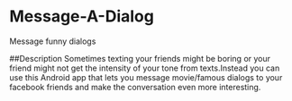 # Message-A-Dialog
Message funny dialogs

##Description
Sometimes texting your friends might be boring or your friend might not get the intensity of your tone from texts.Instead you can use this Android app that lets you message movie/famous dialogs to your facebook friends and make the conversation even more interesting.
